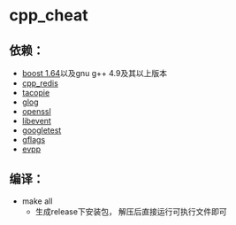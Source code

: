 # cpp_cheat

## 依赖：
- [boost 1.64](https://dl.bintray.com/boostorg/release/1.64.0/source/boost_1_64_0.tar.gz)以及gnu g++ 4.9及其以上版本
- [cpp_redis](https://github.com/Cylix/cpp_redis/wiki/Mac-&-Linux-Install) 
- [tacopie](https://github.com/Cylix/tacopie/wiki/Mac-&-Linux-Install)
- [glog](https://github.com/google/glog)
- [openssl](https://github.com/openssl/openssl)
- [libevent](https://github.com/nmathewson/Libevent)
- [googletest](https://github.com/google/googletest)
- [gflags](https://github.com/gflags/gflags)
- [evpp](https://github.com/Qihoo360/evpp)

## 编译：
- make all
  - 生成release下安装包， 解压后直接运行可执行文件即可
